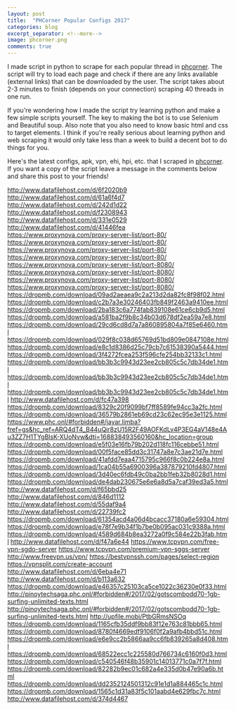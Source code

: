 ```yaml
---
layout: post
title:  "PHCorner Popular Configs 2017"
categories: blog
excerpt_separator: <!--more-->
image: phcorner.png
comments: true
---
```



I made script in python to scrape for each popular thread in [phcorner](https://phcorner.net). The script will try to load each page and check if there are any links available (external links) that can be downloaded by the user. The script takes about 2-3 minutes to finish (depends on your connection) scraping 40 threads in one run.

If you're wondering how I made the script try learning python and make a few simple scripts yourself. The key to making the bot is to use Selenium and Beautiful soup. Also note that you also need to know basic html and css to target elements. I think if you're really serious about learning python and web scraping it would only take less than a week to build a decent bot to do things for you. 

Here's the latest configs, apk, vpn, ehi, hpi, etc. that I scraped in [phcorner](https://phcorner.net). If you want a copy of the script leave a message in the comments below and share this post to your friends!

<a href="http://www.datafilehost.com/d/6f2020b9">http://www.datafilehost.com/d/6f2020b9</a>
<a href="http://www.datafilehost.com/d/61a6f4d7">http://www.datafilehost.com/d/61a6f4d7</a>
<a href="http://www.datafilehost.com/d/242d1d22">http://www.datafilehost.com/d/242d1d22</a>
<a href="http://www.datafilehost.com/d/f2308943">http://www.datafilehost.com/d/f2308943</a>
<a href="http://www.datafilehost.com/d/331e0529">http://www.datafilehost.com/d/331e0529</a>
<a href="http://www.datafilehost.com/d/41446fea">http://www.datafilehost.com/d/41446fea</a>
<a href="https://www.proxynova.com/proxy-server-list/port-80/">https://www.proxynova.com/proxy-server-list/port-80/</a>
<a href="https://www.proxynova.com/proxy-server-list/port-80/">https://www.proxynova.com/proxy-server-list/port-80/</a>
<a href="https://www.proxynova.com/proxy-server-list/port-80/">https://www.proxynova.com/proxy-server-list/port-80/</a>
<a href="https://www.proxynova.com/proxy-server-list/port-80/">https://www.proxynova.com/proxy-server-list/port-80/</a>
<a href="https://www.proxynova.com/proxy-server-list/port-8080/">https://www.proxynova.com/proxy-server-list/port-8080/</a>
<a href="https://www.proxynova.com/proxy-server-list/port-8080/">https://www.proxynova.com/proxy-server-list/port-8080/</a>
<a href="https://www.proxynova.com/proxy-server-list/port-8080/">https://www.proxynova.com/proxy-server-list/port-8080/</a>
<a href="https://www.proxynova.com/proxy-server-list/port-8080/">https://www.proxynova.com/proxy-server-list/port-8080/</a>
<a href="https://dropmb.com/download/09ad2aeaea9c2a213d2da82fc8f98f02.html">https://dropmb.com/download/09ad2aeaea9c2a213d2da82fc8f98f02.html</a>
<a href="https://dropmb.com/download/c2b7a3e30246403fb849f2463a9410ee.html">https://dropmb.com/download/c2b7a3e30246403fb849f2463a9410ee.html</a>
<a href="https://dropmb.com/download/2ba183c6a774fab839108e61ce6cb9d5.html">https://dropmb.com/download/2ba183c6a774fab839108e61ce6cb9d5.html</a>
<a href="https://dropmb.com/download/a581ba2f9b8c34b03d678df2ea59a7e8.html">https://dropmb.com/download/a581ba2f9b8c34b03d678df2ea59a7e8.html</a>
<a href="https://dropmb.com/download/29cd6cd8d7a7a860895804a7f85e6460.html">https://dropmb.com/download/29cd6cd8d7a7a860895804a7f85e6460.html</a>
<a href="https://dropmb.com/download/029f8c038d65769d51bd809e0847108e.html">https://dropmb.com/download/029f8c038d65769d51bd809e0847108e.html</a>
<a href="https://dropmb.com/download/e8c1d8386d25c79cb7c61538390a5444.html">https://dropmb.com/download/e8c1d8386d25c79cb7c61538390a5444.html</a>
<a href="https://dropmb.com/download/3f4272fcea253f596cfe254bb32133c1.html">https://dropmb.com/download/3f4272fcea253f596cfe254bb32133c1.html</a>
<a href="https://dropmb.com/download/bb3b3c9943d23ee2cb805c5c7db34de1.html">https://dropmb.com/download/bb3b3c9943d23ee2cb805c5c7db34de1.html</a>
<a href="https://dropmb.com/download/bb3b3c9943d23ee2cb805c5c7db34de1.html">https://dropmb.com/download/bb3b3c9943d23ee2cb805c5c7db34de1.html</a>
<a href="https://dropmb.com/download/bb3b3c9943d23ee2cb805c5c7db34de1.html">https://dropmb.com/download/bb3b3c9943d23ee2cb805c5c7db34de1.html</a>
<a href="http://www.datafilehost.com/d/fc47a398">http://www.datafilehost.com/d/fc47a398</a>
<a href="https://dropmb.com/download/8329c20f9099bf7ff8589fe94cc3a2fc.html">https://dropmb.com/download/8329c20f9099bf7ff8589fe94cc3a2fc.html</a>
<a href="https://dropmb.com/download/36579b2861eb69cd23c62ec95e3e1125.html">https://dropmb.com/download/36579b2861eb69cd23c62ec95e3e1125.html</a>
<a href="https://www.phc.onl/#forbidden#/jayar.limba?fref=gs&hc_ref=ARQ4dT4_B44uQir8zU15R2F49AOFKdLv4P3EG4aV148e4Au3ZZ7H1TYgBlsK-XUoNvw&dti=168838493560160&hc_location=group">https://www.phc.onl/#forbidden#/jayar.limba?fref=gs&hc_ref=ARQ4dT4_B44uQir8zU15R2F49AOFKdLv4P3EG4aV148e4Au3ZZ7H1TYgBlsK-XUoNvw&dti=168838493560160&hc_location=group</a>
<a href="https://dropmb.com/download/e5f03e16fb79b202d118fc116cebbe51.html">https://dropmb.com/download/e5f03e16fb79b202d118fc116cebbe51.html</a>
<a href="https://dropmb.com/download/00f5face85dd3c31747a8e7c3ae21d7e.html">https://dropmb.com/download/00f5face85dd3c31747a8e7c3ae21d7e.html</a>
<a href="https://dropmb.com/download/41afdd7eaa4715795c966f8c0b224e8a.html">https://dropmb.com/download/41afdd7eaa4715795c966f8c0b224e8a.html</a>
<a href="https://dropmb.com/download/1ca04b55a6900396a387879210fd4807.html">https://dropmb.com/download/1ca04b55a6900396a387879210fd4807.html</a>
<a href="https://dropmb.com/download/3d40ec6fdb49c0ba2bb1feb32b8028d1.html">https://dropmb.com/download/3d40ec6fdb49c0ba2bb1feb32b8028d1.html</a>
<a href="https://dropmb.com/download/de4dab230675e6e6a8d5a7caf39ed3a5.html">https://dropmb.com/download/de4dab230675e6e6a8d5a7caf39ed3a5.html</a>
<a href="http://www.datafilehost.com/d/f65bbd25">http://www.datafilehost.com/d/f65bbd25</a>
<a href="http://www.datafilehost.com/d/846d1112">http://www.datafilehost.com/d/846d1112</a>
<a href="http://www.datafilehost.com/d/55daf9a4">http://www.datafilehost.com/d/55daf9a4</a>
<a href="http://www.datafilehost.com/d/22739fc2">http://www.datafilehost.com/d/22739fc2</a>
<a href="https://dropmb.com/download/61354acd4a06d4bcacc37180a6e59304.html">https://dropmb.com/download/61354acd4a06d4bcacc37180a6e59304.html</a>
<a href="https://dropmb.com/download/e78f7e9b34f1b7be0b095ac031c9388a.html">https://dropmb.com/download/e78f7e9b34f1b7be0b095ac031c9388a.html</a>
<a href="https://dropmb.com/download/4589d684b8ea3272a0f9c584e22b3fab.html">https://dropmb.com/download/4589d684b8ea3272a0f9c584e22b3fab.html</a>
<a href="http://www.datafilehost.com/d/f47a6e44">http://www.datafilehost.com/d/f47a6e44</a>
<a href="https://www.tcpvpn.com/free-vpn-sgdo-server">https://www.tcpvpn.com/free-vpn-sgdo-server</a>
<a href="https://www.tcpvpn.com/premium-vpn-sggs-server">https://www.tcpvpn.com/premium-vpn-sggs-server</a>
<a href="http://www.freevpn.us/vpn/">http://www.freevpn.us/vpn/</a>
<a href="https://bestvpnssh.com/pages/select-region">https://bestvpnssh.com/pages/select-region</a>
<a href="https://vpnsplit.com/create-account">https://vpnsplit.com/create-account</a>
<a href="http://www.datafilehost.com/d/6eba4e71">http://www.datafilehost.com/d/6eba4e71</a>
<a href="http://www.datafilehost.com/d/b113a632">http://www.datafilehost.com/d/b113a632</a>
<a href="https://dropmb.com/download/e46357c25103ca5ce1022c36230e0f33.html">https://dropmb.com/download/e46357c25103ca5ce1022c36230e0f33.html</a>
<a href="http://pinoytechsaga.phc.onl/#forbidden#/2017/02/gotscombodd70-1gb-surfing-unlimited-texts.html">http://pinoytechsaga.phc.onl/#forbidden#/2017/02/gotscombodd70-1gb-surfing-unlimited-texts.html</a>
<a href="http://pinoytechsaga.phc.onl/#forbidden#/2017/02/gotscombodd70-1gb-surfing-unlimited-texts.html">http://pinoytechsaga.phc.onl/#forbidden#/2017/02/gotscombodd70-1gb-surfing-unlimited-texts.html</a>
<a href="http://upfile.mobi/PtbGRmsNSOq">http://upfile.mobi/PtbGRmsNSOq</a>
<a href="https://dropmb.com/download/1165cfb35ddf9bb83f12e763c81bbb65.html">https://dropmb.com/download/1165cfb35ddf9bb83f12e763c81bbb65.html</a>
<a href="https://dropmb.com/download/8780f4669edf9106f0f2a9afb4bbd51c.html">https://dropmb.com/download/8780f4669edf9106f0f2a9afb4bbd51c.html</a>
<a href="https://dropmb.com/download/e6e9cc2b5866aa9cc6fb839265a8d408.html">https://dropmb.com/download/e6e9cc2b5866aa9cc6fb839265a8d408.html</a>
<a href="https://dropmb.com/download/68522ecc1c225580d766734c6160f0d3.html">https://dropmb.com/download/68522ecc1c225580d766734c6160f0d3.html</a>
<a href="https://dropmb.com/download/c540546f48b35901c14013771c0a7f7f.html">https://dropmb.com/download/c540546f48b35901c14013771c0a7f7f.html</a>
<a href="https://dropmb.com/download/82282b9ec01c682a4e335d0b47e90a6b.html">https://dropmb.com/download/82282b9ec01c682a4e335d0b47e90a6b.html</a>
<a href="https://dropmb.com/download/dd2352124501312c91e1d1a884465c1c.html">https://dropmb.com/download/dd2352124501312c91e1d1a884465c1c.html</a>
<a href="https://dropmb.com/download/1565c1d31a83f5c101aabd4e629fbc7c.html">https://dropmb.com/download/1565c1d31a83f5c101aabd4e629fbc7c.html</a>
<a href="http://www.datafilehost.com/d/374d4467">http://www.datafilehost.com/d/374d4467</a>

